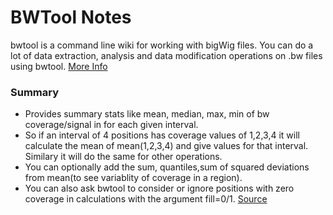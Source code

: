# BWTool Notes

bwtool is a command line wiki for working with bigWig files. You can do a lot of data extraction, analysis and data modification operations on .bw files using bwtool. [More Info](https://github.com/CRG-Barcelona/bwtool/wiki)

### Summary

- Provides summary stats like mean, median, max, min of bw coverage/signal in for each given interval.
- So if an interval of 4 positions has coverage values of 1,2,3,4 it will calculate the mean of mean(1,2,3,4) and give values for that interval. Similary it will do the same for other operations.
- You can optionally add the sum, quantiles,sum of squared deviations from mean(to see variablity of coverage in a region). 
- You can also ask bwtool to consider or ignore positions with zero coverage in calculations with the argument fill=0/1. [Source](https://github.com/CRG-Barcelona/bwtool/wiki/summary)

